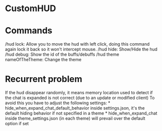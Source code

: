# CustomHUD

# Commands
/hud lock: Allow you to move the hud with left click, doing this command again lock it back so it won't intercept mouse.
/hud hide: Show/Hide the hud
/hud debug: Show the id of the buffs/debuffs 
/hud theme nameOfTheTheme: Change the theme

# Recurrent problem
If the hud disappear randomly, it means memory location used to detect if the chat is expanded is not correct (due to an update or modified client)
To avoid this you have to adjust the following settings:
	* hide_when_expand_chat_default_behavior inside settings.json, it's the default hiding behavior if not specified in a theme
	* hide_when_expand_chat inside theme_settings.json (in each theme) will prevail over the default option if set